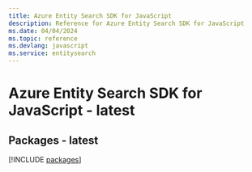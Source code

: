 ```yaml
---
title: Azure Entity Search SDK for JavaScript
description: Reference for Azure Entity Search SDK for JavaScript
ms.date: 04/04/2024
ms.topic: reference
ms.devlang: javascript
ms.service: entitysearch
---
```

# Azure Entity Search SDK for JavaScript - latest
## Packages - latest
[!INCLUDE [packages](entity-search-index.md)]
